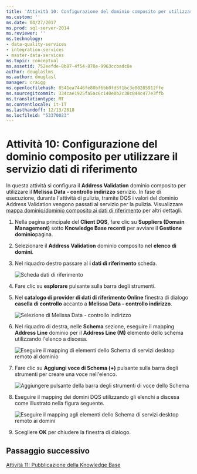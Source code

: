 ```yaml
---
title: 'Attività 10: Configurazione del dominio composito per utilizzare il servizio dati di riferimento | Microsoft Docs'
ms.custom: ''
ms.date: 04/27/2017
ms.prod: sql-server-2014
ms.reviewer: ''
ms.technology:
- data-quality-services
- integration-services
- master-data-services
ms.topic: conceptual
ms.assetid: 752eefde-8b87-4f54-878e-9963ccbadc8e
author: douglaslms
ms.author: douglasl
manager: craigg
ms.openlocfilehash: 8541ea7446fe80bf6bb0fd5f1bc3e80285912ffe
ms.sourcegitcommit: 334cae1925fa5ac6c140e0b2c38c844c477e3ffb
ms.translationtype: MT
ms.contentlocale: it-IT
ms.lasthandoff: 12/13/2018
ms.locfileid: "53370023"
---
```

# <a name="task-10-configuring-composite-domain-to-use-reference-data-service"></a>Attività 10: Configurazione del dominio composito per utilizzare il servizio dati di riferimento
  In questa attività si configura il **Address Validation** dominio composito per utilizzare il **Melissa Data - controllo indirizzo** servizio. In fase di esecuzione, durante l'attività di pulizia, tramite DQS i valori del dominio Address Validation vengono passati al servizio per la pulizia. Visualizzare [mappa dominio/dominio composito ai dati di riferimento](https://msdn.microsoft.com/library/hh213030.aspx) per altri dettagli.  
  
1.  Nella pagina principale del **Client DQS**, fare clic su **Suppliers (Domain Management)** sotto **Knowledge Base recenti** per avviare il **Gestione dominio**pagina.  
  
2.  Selezionare il **Address Validation** dominio composito nel **elenco di domini**.  
  
3.  Nel riquadro destro passare al **i dati di riferimento** scheda.  
  
     ![Scheda dati di riferimento](../../2014/tutorials/media/et-configuringcdtouserds-01.jpg "scheda dati di riferimento")  
  
4.  Fare clic su **esplorare** pulsante sulla barra degli strumenti.  
  
5.  Nel **catalogo di provider di dati di riferimento Online** finestra di dialogo **casella di controllo** accanto a **Melissa Data - controllo indirizzo**.  
  
     ![Selezione di Melissa Data - controllo indirizzo](../../2014/tutorials/media/et-configuringcdtouserds-02.jpg "selezionare Melissa Data - controllo indirizzo")  
  
6.  Nel riquadro di destra, nelle **Schema** sezione, eseguire il mapping **Address Line** dominio per il **Address Line (M)** elemento dello schema utilizzando l'elenco a discesa.  
  
     ![Eseguire il mapping di elementi dello Schema di servizi desktop remoto al dominio](../../2014/tutorials/media/et-configuringcdtouserds-03.jpg "mappare l'elemento dello Schema di servizi desktop remoto al dominio")  
  
7.  Fare clic su **Aggiungi voce di Schema (+)** pulsante sulla barra degli strumenti per creare una voce nell'elenco.  
  
     ![Aggiungere pulsante della barra degli strumenti di voce dello Schema](../../2014/tutorials/media/et-configuringcdtouserds-04.jpg "aggiungere pulsante della barra degli strumenti di voce dello Schema")  
  
8.  Eseguire il mapping dei domini DQS utilizzando gli elenchi a discesa come illustrato nella figura seguente.  
  
     ![Eseguire il mapping agli elementi dello Schema di servizi desktop remoto ai domini](../../2014/tutorials/media/et-configuringcdtouserds-05.jpg "mappare gli elementi dello Schema di servizi desktop remoto ai domini")  
  
9. Scegliere **OK** per chiudere la finestra di dialogo.  
  
## <a name="next-step"></a>Passaggio successivo  
 [Attività 11: Pubblicazione della Knowledge Base](../../2014/tutorials/task-11-publishing-the-knowledge-base.md)  
  
  
